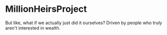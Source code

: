 # MillionHeirsProject
But like, what if we actually just did it ourselves? Driven by people who truly aren't interested in wealth.
